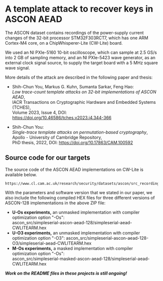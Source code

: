 # A template attack to recover keys in ASCON AEAD

The ASCON dataset contains recordings of the power-supply current changes of the 32-bit processor STM32F303RCT7, which has one ARM Cortex-M4 core, on a ChipWhisperer-Lite (CW-Lite) board.

We used an NI PXIe-5160 10-bit oscilloscope, which can sample at 2.5 GS/s into 2 GB of sampling memory, and an NI PXIe-5423 wave generator, as an external clock signal source, to supply the target board with a 5 MHz square wave signal.

More details of the attack are described in the following paper and thesis:

 -  Shih-Chun You, Markus G. Kuhn, Sumanta Sarkar, Feng Hao:   
    _Low trace-count template attacks on 32-bit implementations of ASCON AEAD_,  
    IACR Transactions on Cryptographic Hardware and Embedded Systems (TCHES),  
    Volume 2023, Issue 4, DOI: https://doi.org/10.46586/tches.v2023.i4.344-366  

 -  Shih-Chun You:  
    _Single-trace template attacks on permutation-based cryptography_,  
    Apollo - University of Cambridge Repository,  
    PhD thesis, 2022, DOI: https://doi.org/10.17863/CAM.100592  

## Source code for our targets

The source code of the ASCON AEAD implementations on CW-Lite is available below.

	https://www.cl.cam.ac.uk/research/security/datasets/ascon/src_recording/ascon_src_website.zip

With the parameters and software version that we stated in our paper, we also include the following compiled HEX files for three different versions of ASCON-128 implementations in the above ZIP file:  

 -  **U-Os experiments,** an unmasked implementation with compiler optimization option "-Os":  
    ascon_src/simpleserial-ascon-aead-128/simpleserial-aead-CWLITEARM.hex
 -  **U-O3 experiments,** an unmasked implementation with compiler optimization option "-O3":
    ascon_src/simpleserial-ascon-aead-128-O3/simpleserial-aead-CWLITEARM.hex
 -  **M-Os experiments,** a masked implementation with compiler optimization option "-Os":  
    ascon_src/simpleserial-masked-ascon-aead-128/simpleserial-aead-CWLITEARM.hex

***Work on the README files in these projects is still ongoing!***
